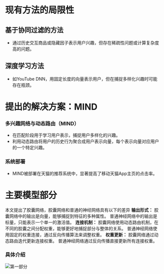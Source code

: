  # 现有方法的局限性

## 基于协同过滤的方法
- 通过历史交互商品或隐藏因子表示用户兴趣，但存在稀疏性问题或计算复杂度高的问题。

## 深度学习方法
- 如YouTube DNN，用固定长度的向量表示用户，但在捕捉多样化兴趣时可能存在瓶颈。

# 提出的解决方案：MIND
### 多兴趣网络与动态路由（MIND）
- 在匹配阶段用于学习用户表示，捕捉用户多样化的兴趣。
- 利用动态路由将用户的历史行为聚合成用户表示向量，每个表示向量对应用户的一个特定兴趣。

### 系统部署
- MIND被部署在天猫的推荐系统中，显著提高了移动天猫App主页的点击率。

# 主要模型部分
本文提出了胶囊网络，胶囊网络和普通的神经网络具有以下的差异
 **输出形式：**
胶囊网络中的输出是向量，能够捕捉到特征的多种属性。
普通神经网络中的输出是标量，只能表示一个单一的激活值。
**连接机制：**
胶囊网络使用动态路由机制，在不同的胶囊之间分配权重，能够更好地捕捉部分与整体的关系。
普通神经网络使用固定的权重连接，通过反向传播算法来调整权重。
**权重更新：**
胶囊网络通过动态路由迭代更新连接权重。
普通神经网络通过反向传播直接更新所有连接权重。

### 具体介绍
![第一部分](https://github.com/Wangcy0308/Multi-Interest-Network-with-Dynamic-Routing-for-Recommendation-at-Tmall/assets/91234199/725ce265-9d6f-48a0-9306-a5f243c63188)
